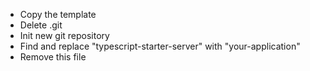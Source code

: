 - Copy the template
- Delete .git
- Init new git repository
- Find and replace "typescript-starter-server" with "your-application"
- Remove this file